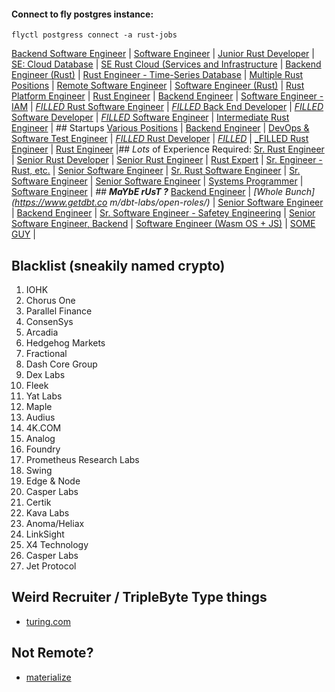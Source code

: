 #### Connect to fly postgres instance: 

```
flyctl postgress connect -a rust-jobs
```



[Backend Software Engineer](https://pganalyze.com/careers/backend-software-engineer)                                                                                              |
[Software Engineer](https://boards.greenhouse.io/cloudflare/jobs/3384369?gh_jid=3384369)                                                                                          |
[Junior Rust Developer](https://jobs.lever.co/1password/b050d727-38a7-4083-bf18-ff3842e6de50)                                                                                     |
[SE: Cloud Database](https://apply.workable.com/singularity-data/j/12B7C7E7C1/)                                                                                                   |
[SE Rust Cloud (Services and Infrastructure](https://jobs.ashbyhq.com/standard/b30ba21d-90d8-475f-991a-1d82c4af34e7)                                                              |
[Backend Engineer (Rust)](https://www.svix.com/careers/)                                                                                                                          |
[Rust Engineer - Time-Series Database](https://www.datadoghq.com/careers/detail/?gh_jid=2169423)                                                                                  |
[Multiple Rust Positions](https://loanpass.io/careerPage.html)                                                                                                                    |
[Remote Software Engineer](https://apply.workable.com/fortanix/j/142ACAF269/)                                                                                                     |
[Software Engineer (Rust)](https://formlogic.breezy.hr/p/4fbae29d9d21-software-engineer-rust?&popup=true)                                                                         |
[Rust Platform Engineer](https://www.apollographql.com/careers/job?id=afcdcb31-ce6b-4485-9987-3cc8bc361deb)                                                                       |
[Rust Engineer](https://boards.greenhouse.io/stellate/jobs/4027858005)                                                                                                            |
[Backend Engineer](https://allspice.notion.site/allspice/AllSpice-Careers-3173d0cd518b4257b186ba5c8f34dc44?v=753295eeb6624e4c95eb40d7c6ff3040&p=844091d3def0467eb171b59ceb7ffa65) |
[Software Engineer - IAM](https://www.fastly.com/about/jobs/apply/?gh_jid=4154106)                                                                                                |
[_FILLED_ Rust Software Engineer](https://apply.workable.com/seaplane/j/CEFCB5F5B8/)                                                                                              |
[_FILLED_ Back End Developer](https://www.linkedin.com/jobs/view/2922237969)                                                                                                      |
[_FILLED_ Software Developer](https://g.co/kgs/8wLGsj)                                                                                                                            |
[_FILLED_ Software Engineer](https://www.slight.co/jobs/software-engineer-rust)                                                                                                   |
[Intermediate Rust Engineer](https://www.reddit.com/r/rust/comments/voglel/comment/if26mpq/?utm_source=share&utm_medium=web2x&context=3)                           | ## Startups
[Various Positions](https://radicle.community/t/the-link-team-is-hiring/2908) |
[Backend Engineer](https://grafbase.com/careers/backend-engineer)             |
[DevOps & Software Test Engineer](https://jobs.lever.co/scytherobotics)       |
[_FILLED_ Rust Developer](https://www.tangram.dev/jobs)                       |
[_FILLED_](https://bractlet.com/careers/)                                     |
[_FILLED Rust Engineer](https://fusion.engineering/rust-engineer/)            |
[Rust Engineer](https://g.co/kgs/th9UKe)                                                             |## _Lots_ of Experience Required:
[Sr. Rust Engineer](https://g.co/kgs/XtYhr3)                                                         |
[Senior Rust Developer](https://g.co/kgs/HnRJef)                                                     |
[Senior Rust Engineer](https://g.co/kgs/YbwR6w)                                                      |
[Rust Expert](https://g.co/kgs/omgEXd)                                                               |
[Sr. Engineer - Rust, etc.](https://g.co/kgs/E2xi3o)                                                 |
[Senior Software Engineer](https://yaak-technologies.jobs.personio.com/job/560318?display=en#apply)  |
[Sr. Rust Software Engineer](https://www.infinyon.com/careers/infrastructure-engineer-senior-level/) |
[Sr. Software Engineer](https://boards.greenhouse.io/gro/jobs/4183159004?gh_src=24ac6dbd4us)         |
[Senior Software Engineer](https://jobs.lever.co/phylum/9eb9789b-9eff-438a-8910-95b3601d9692)        |
[Systems Programmer](https://immunant.com/jobs/)                                                     |
[Software Engineer](https://www.toyotaconnected.com/job?gh_jid=5881958002&did=4040990002)                 | ## **_MaYbE rUsT ?_**
[Backend Engineer](https://www.estuary.dev/about/#backend)                                                |
_[Whole Bunch](https://www.getdbt.co    m/dbt-labs/open-roles/)_                                              |
[Senior Software Engineer](https://jobs.lever.co/onesignal/9e1d251c-c1f9-49c7-98e9-c883e519f902/apply)    |
[Backend Engineer](https://jobs.lever.co/ntropy-network/5a587b64-7f97-4d75-be47-acf6394ed936)             |
[Sr. Software Engineer - Safetey Engineering](https://discord.com/jobs/5834625002)                        |
[Senior Software Engineer, Backend](https://boards.greenhouse.io/logdna/jobs/5025036002)                  |
[Software Engineer (Wasm OS + JS)](https://jobs.lever.co/stackblitz/7ccd2472-1416-4448-8642-e58e9b32e129) |
[SOME GUY](https://twitter.com/jrj/status/1530949737775411201)                                            |

## Blacklist (sneakily named crypto)

1. IOHK
1. Chorus One
1. Parallel Finance
1. ConsenSys
1. Arcadia
1. Hedgehog Markets
1. Fractional
1. Dash Core Group 
1. Dex Labs
1. Fleek
1. Yat Labs
1. Maple
1. Audius
1. 4K.COM
1. Analog
1. Foundry
1. Prometheus Research Labs
1. Swing
1. Edge & Node
1. Casper Labs
1. Certik
1. Kava Labs
1. Anoma/Heliax
1. LinkSight
1. X4 Technology
1. Casper Labs
1. Jet Protocol

   
## Weird Recruiter / TripleByte Type things
- [turing.com](https://www.turing.com/jobs)

## Not Remote?
- [materialize](https://boards.greenhouse.io/materialize/jobs/4135680004)
